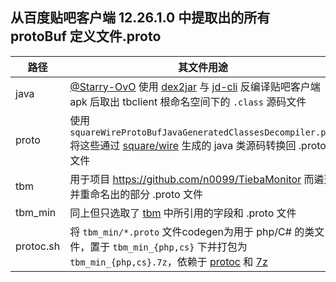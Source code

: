 ## 从百度贴吧客户端 12.26.1.0 中提取出的所有 protoBuf 定义文件.proto

|路径|其文件用途|
|---|---|
|java|[@Starry-OvO](https://github.com/Starry-OvO) 使用 [dex2jar](https://github.com/ThexXTURBOXx/dex2jar) 与 [jd-cli](https://github.com/intoolswetrust/jd-cli) 反编译贴吧客户端 apk 后取出 tbclient 根命名空间下的 `.class` 源码文件|
|proto|使用 `squareWireProtoBufJavaGeneratedClassesDecompiler.php` 将这些通过 [square/wire](https://github.com/square/wire) 生成的 java 类源码转换回 .proto 文件|
|tbm|用于项目 https://github.com/n0099/TiebaMonitor 而遴选并重命名出的部分 .proto 文件|
|tbm_min|同上但只选取了 [tbm](https://github.com/n0099/TiebaMonitor) 中所引用的字段和 .proto 文件|
|protoc.sh|将 `tbm_min/*.proto` 文件codegen为用于 php/C# 的类文件，置于 `tbm_min_{php,cs}` 下并打包为 `tbm_min_{php,cs}.7z`，依赖于 [protoc](https://github.com/protocolbuffers/protobuf/releases) 和 [7z](https://7-zip.org/download.html) |
